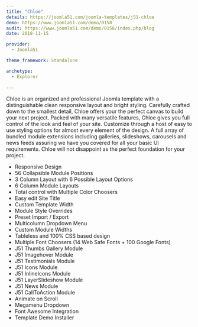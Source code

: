 ```yaml
---
title: "Chloe"
details: https://joomla51.com/joomla-templates/j51-chloe
demo: https://www.joomla51.com/demo/0158
audit: https://www.joomla51.com/demo/0158/index.php/blog
date: 2018-11-15

provider: 
  - Joomla51

theme_framework: Standalone

archetype:
  - Explorer
  
---
```


Chloe is an organized and professional Joomla template with a distinguishable clean responsive layout and bright styling. Carefully crafted down to the smallest detail, Chloe offers your the perfect canvas to build your next project. Packed with many versatile features, Chloe gives you full control of the look and feel of your site. Customize through a host of easy to use styling options for almost every element of the design. A full array of bundled module extensions including galleries, slideshows, carousels and news feeds assuring we have you covered for all your basic UI requirements. Chloe will not disappoint as the perfect foundation for your project.

* Responsive Design
* 56 Collapsible Module Positions
* 3 Column Layout with 6 Possible Layout Options
* 6 Column Module Layouts
* Total control with Multiple Color Choosers
* Easy edit Site Title
* Custom Template Width
* Module Style Overrides
* Preset Import / Export
* Multicolumn Dropdown Menu
* Custom Module Widths
* Tableless and 100% CSS based design
* Multiple Font Choosers (14 Web Safe Fonts + 100 Google Fonts)
* J51 Thumbs Gallery Module
* J51 Imagehover Module
* J51 Testimonials Module
* J51 Icons Module
* J51 InlineIcons Module
* J51 LayerSlideshow Module
* J51 News Module
* J51 CallToAction Module
* Animate on Scroll
* Megamenu Dropdown
* Font Awesome Integration
* Template Demo Installer
